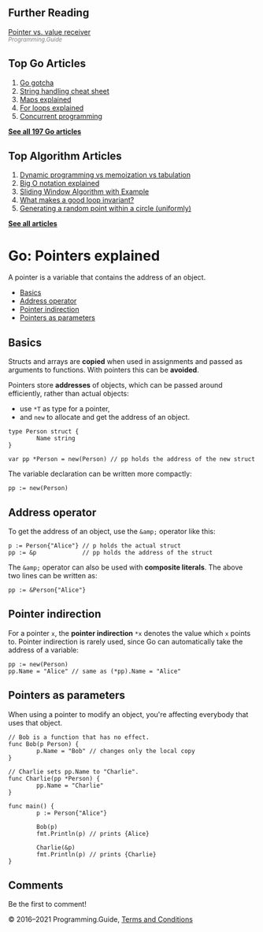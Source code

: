 <span class="underline"></span>

<span class="underline"></span>

Further Reading
---------------

[Pointer vs. value receiver](pointer-vs-value-receiver.html)  
<span style="color: grey; font-style: italic; font-size: smaller">Programming.Guide</span>

Top Go Articles
---------------

1.  [Go gotcha](go-gotcha.html)
2.  [String handling cheat sheet](string-functions-reference-cheat-sheet.html)
3.  [Maps explained](maps-explained.html)
4.  [For loops explained](for-loop.html)
5.  [Concurrent programming](go-concurrency-tutorial.html)

[**See all 197 Go articles**](index.html)

<span class="underline"></span>

Top Algorithm Articles
----------------------

1.  [Dynamic programming vs memoization vs tabulation](../dynamic-programming-vs-memoization-vs-tabulation.html)
2.  [Big O notation explained](../big-o-notation-explained.html)
3.  [Sliding Window Algorithm with Example](../sliding-window-example.html)
4.  [What makes a good loop invariant?](../what-makes-a-good-loop-invariant.html)
5.  [Generating a random point within a circle (uniformly)](../random-point-within-circle.html)

[**See all articles**](../index.html)

Go: Pointers explained
======================

A pointer is a vari­able that con­tains the address of an object.

-   [Basics](pointers-explained.html#basics)
-   [Address operator](pointers-explained.html#address-operator)
-   [Pointer indirection](pointers-explained.html#pointer-indirection)
-   [Pointers as parameters](pointers-explained.html#pointers-as-parameters)

Basics
------

Structs and arrays are **copied** when used in assignments and passed as arguments to functions. With pointers this can be **avoided**.

Pointers store **addresses** of objects, which can be passed around efficiently, rather than actual objects:

-   use `*T` as type for a pointer,
-   and `new` to allocate and get the address of an object.

<!-- -->

    type Person struct {
            Name string
    }

    var pp *Person = new(Person) // pp holds the address of the new struct

The variable declaration can be written more compactly:

    pp := new(Person)

Address operator
----------------

To get the address of an object, use the `&amp;` operator like this:

    p := Person{"Alice"} // p holds the actual struct 
    pp := &p             // pp holds the address of the struct 

The `&amp;` operator can also be used with **composite literals**. The above two lines can be written as:

    pp := &Person{"Alice"}

Pointer indirection
-------------------

For a pointer `x`, the **pointer indirection** `*x` denotes the value which `x` points to. Pointer indirection is rarely used, since Go can automatically take the address of a variable:

    pp := new(Person)
    pp.Name = "Alice" // same as (*pp).Name = "Alice"

Pointers as parameters
----------------------

When using a pointer to modify an object, you're affecting everybody that uses that object.

    // Bob is a function that has no effect.
    func Bob(p Person) {
            p.Name = "Bob" // changes only the local copy
    }

    // Charlie sets pp.Name to "Charlie".
    func Charlie(pp *Person) {
            pp.Name = "Charlie"
    }

    func main() {
            p := Person{"Alice"}

            Bob(p)
            fmt.Println(p) // prints {Alice}

            Charlie(&p)
            fmt.Println(p) // prints {Charlie}
    }

Comments
--------

Be the first to comment!

© 2016–2021 Programming.Guide, [Terms and Conditions](../terms-and-conditions.html)
